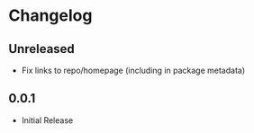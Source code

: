# Changelog

## Unreleased

- Fix links to repo/homepage (including in package metadata)

## 0.0.1

- Initial Release
